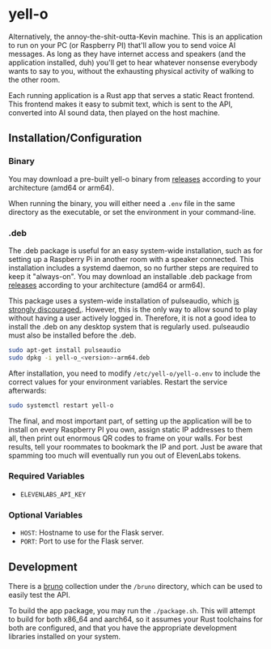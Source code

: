 # yell-o

Alternatively, the annoy-the-shit-outta-Kevin machine. This is an application to run on your PC (or Raspberry PI) that'll allow you to send voice AI messages. As long as they have internet access and speakers (and the application installed, duh) you'll get to hear whatever nonsense everybody wants to say to you, without the exhausting physical activity of walking to the other room.

Each running application is a Rust app that serves a static React frontend. This frontend makes it easy to submit text, which is sent to the API, converted into AI sound data, then played on the host machine.

## Installation/Configuration

### Binary

You may download a pre-built yell-o binary from [releases](https://github.com/spencerjbeckwith/yell-o/releases) according to your architecture (amd64 or arm64).

When running the binary, you will either need a `.env` file in the same directory as the executable, or set the environment in your command-line.

### .deb

The .deb package is useful for an easy system-wide installation, such as for setting up a Raspberry Pi in another room with a speaker connected. This installation includes a systemd daemon, so no further steps are required to keep it "always-on". You may download an installable .deb package from [releases](https://github.com/spencerjbeckwith/yell-o/releases) according to your architecture (amd64 or arm64).

This package uses a system-wide installation of pulseaudio, which [is strongly discouraged.](https://www.freedesktop.org/wiki/Software/PulseAudio/Documentation/User/SystemWide/). However, this is the only way to allow sound to play without having a user actively logged in. Therefore, it is not a good idea to install the .deb on any desktop system that is regularly used. pulseaudio must also be installed before the .deb.

```bash
sudo apt-get install pulseaudio
sudo dpkg -i yell-o_<version>-arm64.deb
```

After installation, you need to modify `/etc/yell-o/yell-o.env` to include the correct values for your environment variables. Restart the service afterwards:

```bash
sudo systemctl restart yell-o
```

The final, and most important part, of setting up the application will be to install on every Raspberry PI you own, assign static IP addresses to them all, then print out enormous QR codes to frame on your walls. For best results, tell your roommates to bookmark the IP and port. Just be aware that spamming too much will eventually run you out of ElevenLabs tokens.

### Required Variables

- `ELEVENLABS_API_KEY`

### Optional Variables

- `HOST`: Hostname to use for the Flask server.
- `PORT`: Port to use for the Flask server.

## Development

There is a [bruno](https://www.usebruno.com/) collection under the `/bruno` directory, which can be used to easily test the API.

To build the app package, you may run the `./package.sh`. This will attempt to build for both x86_64 and aarch64, so it assumes your Rust toolchains for both are configured, and that you have the appropriate development libraries installed on your system.
